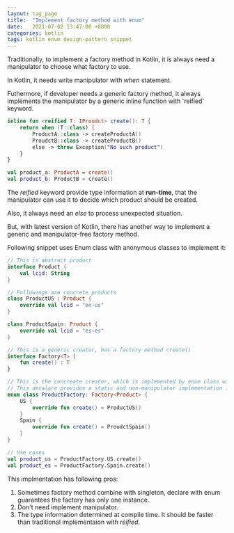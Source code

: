 ```yaml
---
layout: tag_page
title:  "Implement factory method with enum"
date:   2021-07-02 13:47:00 +0800
categories: kotlin
tags: kotlin enum design-pattern snippet
---
```


Traditionally, to implement a factory method in Kotlin, it is always need a manipulator to choose what factory to use.

In Kotlin, it needs write manipulator with *when* statement.

Futhermore, if developer needs a generic factory method, it always implements the manipulator by a generic inline function with 'reified' keyword.

```kotlin
inline fun <reified T: IProudct> create(): T {
    return when (T::class) {
        ProductA::class -> createProductA() 
        ProudctB::class -> createProductB() 
        else -> throw Exception("No such product")
    }
}

val product_a: ProductA = create()
val product_b: ProductB = create()
```

The *reified* keyword provide type information at **run-time**, that the manipulator can use it to decide which product should be created.

Also, it always need an *else* to process unexpected situation.

But, with latest version of Kotlin, there has another way to implement a generic and manipulator-free factory method.

Following snippet uses Enum class with anonymous classes to implement it:

```kotlin
// This is abstract product
interface Product {
    val lcid: String
}

// Followings are concrete products
class ProductUS : Product {
    override val lcid = "en-us"
}

class ProductSpain: Product {
    override val lcid = "es-es"
}

// This is a generic creator, has a factory method create()
interface Factory<T> {
    fun create() : T
}

// This is the concreate creator, which is implemented by enum class with anonymous classes.
// This decalare provides a static and non-manipulator implementation in Kotlin. 
enum class ProductFactory: Factory<Product> {
    US {
        override fun create() = ProductUS()
    }
    Spain {
        override fun create() = ProudctSpain()
    }  
}

// Use cases
val product_us = ProductFactory.US.create()
val product_es = ProductFactory.Spain.create()
```

This implmentation has following pros:
1. Sometimes factory method combine with singleton, declare with enum guarantees the factory has only one instance.
2. Don't need implement manipulator.
3. The type information determined at compile time. It should be faster than traditional implementaion with *reified*.
